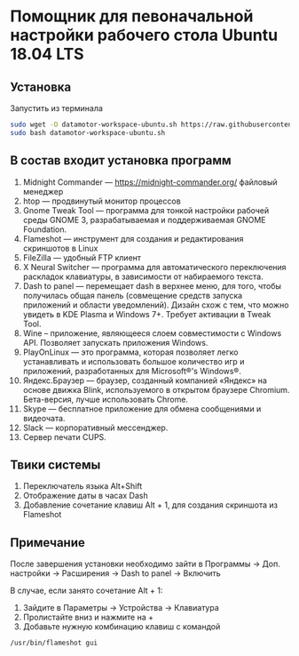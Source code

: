 # Помощник для певоначальной настройки рабочего стола Ubuntu 18.04 LTS

## Установка
Запустить из терминала
```bash
sudo wget -O datamotor-workspace-ubuntu.sh https://raw.githubusercontent.com/FlashWS/datamotor-workspace-ubuntu/master/datamotor-workspace-ubuntu.sh
sudo bash datamotor-workspace-ubuntu.sh
```

## В состав входит установка программ
1. Midnight Commander — https://midnight-commander.org/ файловый менеджер
2. htop — продвинутый монитор процессов
3. Gnome Tweak Tool — программа для тонкой настройки рабочей среды GNOME 3, разрабатываемая и поддерживаемая GNOME Foundation.
4. Flameshot — инструмент для создания и редактирования скриншотов в Linux
5. FileZilla — удобный FTP клиент
6. X Neural Switcher — программа для автоматического переключения раскладок клавиатуры, в зависимости от набираемого текста.
7. Dash to panel — перемещает dash в верхнее меню, для того, чтобы получилась общая панель (совмещение средств запуска приложений и области уведомлений). Дизайн схож с тем, что можно увидеть в KDE Plasma и Windows 7+. Требует активации в Tweak Tool.
8. Wine – приложение, являющееся слоем совместимости с Windows API. Позволяет запускать приложения Windows.
9. PlayOnLinux — это программа, которая позволяет легко устанавливать и использовать большое количество игр и приложений, разработанных для Microsoft®'s Windows®.
10. Яндекс.Браузер — браузер, созданный компанией «Яндекс» на основе движка Blink, используемого в открытом браузере Chromium. Бета-версия, лучше использовать Chrome.
11. Skype — бесплатное приложение для обмена сообщениями и видеочата.
12. Slack —  корпоративный мессенджер.
13. Сервер печати CUPS.

## Твики системы
1. Переключатель языка Alt+Shift
2. Отображение даты в часах Dash
3. Добавление сочетание клавиш Alt + 1, для создания скриншота из Flameshot

## Примечание
После завершения установки необходимо зайти в Программы -> Доп. настройки -> Расширения -> Dash to panel -> Включить

В случае, если занято сочетание Alt + 1:
1. Зайдите в Параметры -> Устройства -> Клавиатура
2. Пролистайте вниз и нажмите на +
3. Добавьте нужную комбинацию клавиш с командой 
```
/usr/bin/flameshot gui
```
